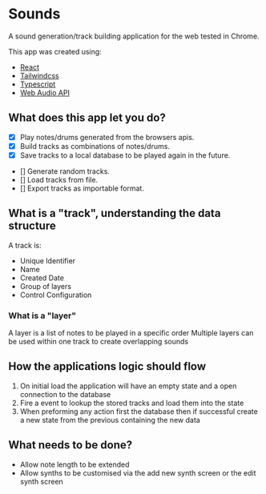 # Sounds

A sound generation/track building application for the web tested in Chrome.

This app was created using:

- [React](https://reactjs.org/)
- [Tailwindcss](https://tailwindcss.com/)
- [Typescript](https://www.typescriptlang.org/)
- [Web Audio API](https://developer.mozilla.org/en-US/docs/Web/API/Web_Audio_API)

## What does this app let you do?

- [x] Play notes/drums generated from the browsers apis.
- [x] Build tracks as combinations of notes/drums.
- [x] Save tracks to a local database to be played again in the future.
- [] Generate random tracks.
- [] Load tracks from file.
- [] Export tracks as importable format.

## What is a "track", understanding the data structure

A track is:

- Unique Identifier
- Name
- Created Date
- Group of layers
- Control Configuration

### What is a "layer"

A layer is a list of notes to be played in a specific order
Multiple layers can be used within one track to create overlapping sounds

## How the applications logic should flow

1. On initial load the application will have an empty state and a open connection to the database
2. Fire a event to lookup the stored tracks and load them into the state
3. When preforming any action first the database then if successful create a new state from the previous containing the new data

## What needs to be done?

- Allow note length to be extended
- Allow synths to be customised via the add new synth screen or the edit synth screen
